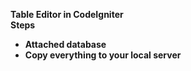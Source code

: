 <b>Table Editor in CodeIgniter<b><br>
Steps
<ul>
  <li>Attached database </li>
  <li>Copy everything to your local server</li>
</ul>
